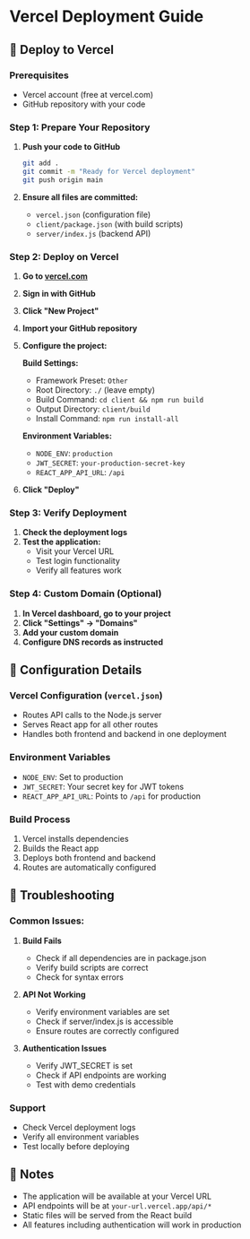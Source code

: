 # Vercel Deployment Guide

## 🚀 Deploy to Vercel

### Prerequisites

- Vercel account (free at vercel.com)
- GitHub repository with your code

### Step 1: Prepare Your Repository

1. **Push your code to GitHub**

   ```bash
   git add .
   git commit -m "Ready for Vercel deployment"
   git push origin main
   ```

2. **Ensure all files are committed:**
   - `vercel.json` (configuration file)
   - `client/package.json` (with build scripts)
   - `server/index.js` (backend API)

### Step 2: Deploy on Vercel

1. **Go to [vercel.com](https://vercel.com)**
2. **Sign in with GitHub**
3. **Click "New Project"**
4. **Import your GitHub repository**
5. **Configure the project:**

   **Build Settings:**

   - Framework Preset: `Other`
   - Root Directory: `./` (leave empty)
   - Build Command: `cd client && npm run build`
   - Output Directory: `client/build`
   - Install Command: `npm run install-all`

   **Environment Variables:**

   - `NODE_ENV`: `production`
   - `JWT_SECRET`: `your-production-secret-key`
   - `REACT_APP_API_URL`: `/api`

6. **Click "Deploy"**

### Step 3: Verify Deployment

1. **Check the deployment logs**
2. **Test the application:**
   - Visit your Vercel URL
   - Test login functionality
   - Verify all features work

### Step 4: Custom Domain (Optional)

1. **In Vercel dashboard, go to your project**
2. **Click "Settings" → "Domains"**
3. **Add your custom domain**
4. **Configure DNS records as instructed**

## 🔧 Configuration Details

### Vercel Configuration (`vercel.json`)

- Routes API calls to the Node.js server
- Serves React app for all other routes
- Handles both frontend and backend in one deployment

### Environment Variables

- `NODE_ENV`: Set to production
- `JWT_SECRET`: Your secret key for JWT tokens
- `REACT_APP_API_URL`: Points to `/api` for production

### Build Process

1. Vercel installs dependencies
2. Builds the React app
3. Deploys both frontend and backend
4. Routes are automatically configured

## 🐛 Troubleshooting

### Common Issues:

1. **Build Fails**

   - Check if all dependencies are in package.json
   - Verify build scripts are correct
   - Check for syntax errors

2. **API Not Working**

   - Verify environment variables are set
   - Check if server/index.js is accessible
   - Ensure routes are correctly configured

3. **Authentication Issues**
   - Verify JWT_SECRET is set
   - Check if API endpoints are working
   - Test with demo credentials

### Support

- Check Vercel deployment logs
- Verify all environment variables
- Test locally before deploying

## 📝 Notes

- The application will be available at your Vercel URL
- API endpoints will be at `your-url.vercel.app/api/*`
- Static files will be served from the React build
- All features including authentication will work in production
